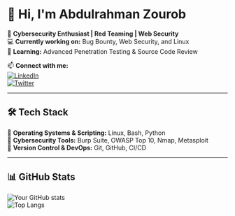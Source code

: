 # 👋 Hi, I'm Abdulrahman Zourob  
🔹 **Cybersecurity Enthusiast | Red Teaming | Web Security**  
💻 **Currently working on:** Bug Bounty, Web Security, and Linux  
📖 **Learning:** Advanced Penetration Testing & Source Code Review  

📫 **Connect with me:**  
[![LinkedIn](https://img.shields.io/badge/LinkedIn-0077B5?style=for-the-badge&logo=linkedin&logoColor=white)](https://www.linkedin.com/in/abdelrahman-zourob-5b7558303?utm_source=share&utm_campaign=share_via&utm_content=profile&utm_medium=android_app)  
[![Twitter](https://img.shields.io/badge/Twitter-1DA1F2?style=for-the-badge&logo=twitter&logoColor=white)](https://x.com/3brhmanZourob?t=saLCoQne1Bo4eN5WuCN-eA&s=09)  

---

## 🛠️ Tech Stack  
🔹 **Operating Systems & Scripting:** Linux, Bash, Python  
🔹 **Cybersecurity Tools:** Burp Suite, OWASP Top 10, Nmap, Metasploit  
🔹 **Version Control & DevOps:** Git, GitHub, CI/CD  

---

## 📊 GitHub Stats  
![Your GitHub stats](https://github-readme-stats.vercel.app/api?username=abdulrahmanzourob&show_icons=true&theme=radical)  
![Top Langs](https://github-readme-stats.vercel.app/api/top-langs/?username=abdulrahmanzourob&layout=compact&theme=radical)  
